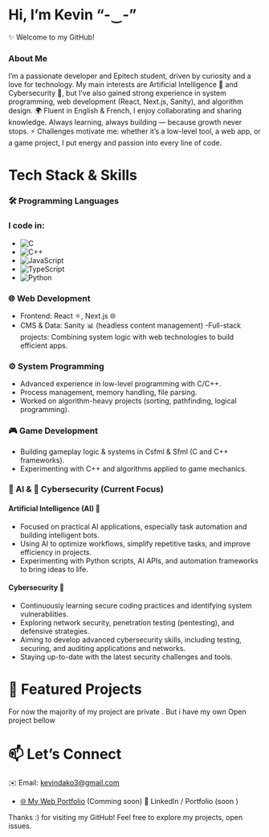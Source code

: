 # Hi, I’m Kevin “-‿-”
✨ Welcome to my GitHub!

### About Me
I’m a passionate developer and Epitech student, driven by curiosity and a love for technology.
My main interests are Artificial Intelligence 🤖 and Cybersecurity 🔐, but I’ve also gained strong experience in system programming, web development (React, Next.js, Sanity), and algorithm design.
🌍 Fluent in English & French, I enjoy collaborating and sharing knowledge.
Always learning, always building — because growth never stops.
⚡ Challenges motivate me: whether it’s a low-level tool, a web app, or a game project, I put energy and passion into every line of code.

# Tech Stack & Skills
### 🛠️ Programming Languages
### I code in:

- ![C](https://img.shields.io/badge/C-%2300599C.svg?style=for-the-badge&logo=c&logoColor=white) 
- ![C++](https://img.shields.io/badge/C++-%2300599C.svg?style=for-the-badge&logo=c%2B%2B&logoColor=white)
- ![JavaScript](https://img.shields.io/badge/JavaScript-%23F7DF1E.svg?style=for-the-badge&logo=javascript&logoColor=black) 
- ![TypeScript](https://img.shields.io/badge/TypeScript-%23007ACC.svg?style=for-the-badge&logo=typescript&logoColor=white)
- ![Python](https://img.shields.io/badge/Python-%2314354C.svg?style=for-the-badge&logo=python&logoColor=white)

### 🌐 Web Development
- Frontend: React ⚛️, Next.js 🌐
- CMS & Data: Sanity 📊 (headless content management)
-Full-stack projects: Combining system logic with web technologies to build efficient apps.

### ⚙️ System Programming
- Advanced experience in low-level programming with C/C++.
- Process management, memory handling, file parsing.
- Worked on algorithm-heavy projects (sorting, pathfinding, logical programming).

### 🎮 Game Development
- Building gameplay logic & systems in Csfml & Sfml (C and C++ frameworks).
- Experimenting with C++ and algorithms applied to game mechanics.

### 🤖 AI & 🔐 Cybersecurity (Current Focus)
#### Artificial Intelligence (AI) 🤖
- Focused on practical AI applications, especially task automation and building intelligent bots.
- Using AI to optimize workflows, simplify repetitive tasks, and improve efficiency in projects.
- Experimenting with Python scripts, AI APIs, and automation frameworks to bring ideas to life.
#### Cybersecurity 🔐
- Continuously learning secure coding practices and identifying system vulnerabilities.
- Exploring network security, penetration testing (pentesting), and defensive strategies.
- Aiming to develop advanced cybersecurity skills, including testing, securing, and auditing applications and networks.
- Staying up-to-date with the latest security challenges and tools.

# 🚀 Featured Projects
For now the majority of my project are private . But i have my own Open project bellow 
  
# 📫 Let’s Connect
✉️ Email: kevindako3@gmail.com
- [🌐 My Web Portfolio](https://my-weeb-portofolio-is-comming.soon) (Comming soon)
💼 LinkedIn / Portfolio (soon )

Thanks :) for visiting my GitHub! Feel free to explore my projects, open issues.

